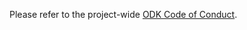 Please refer to the project-wide [ODK Code of Conduct](https://github.com/getodk/governance/blob/master/CODE-OF-CONDUCT.md).